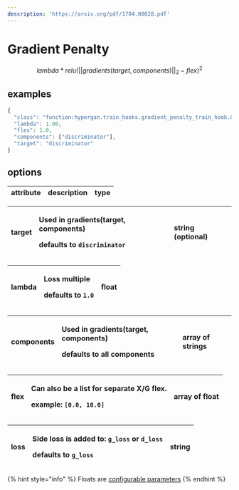 ```yaml
---
description: 'https://arxiv.org/pdf/1704.00028.pdf'
---
```


# Gradient Penalty

$$
lambda * relu(||gradients(target, components)||_2 - flex) ^2
$$

## examples

```javascript
{                                                                                       
  "class": "function:hypergan.train_hooks.gradient_penalty_train_hook.GradientPenaltyTra
  "lambda": 1.00,                                                                       
  "flex": 1.0,                                                                          
  "components": ["discriminator"],                                                       
  "target": "discriminator"
}
```

## options

| attribute | description | type |
| :--- | :--- | :--- |


<table>
  <thead>
    <tr>
      <th style="text-align:left">target</th>
      <th style="text-align:left">
        <p>Used in gradients(target, components)</p>
        <p>defaults to <code>discriminator</code>
        </p>
      </th>
      <th style="text-align:left">string (optional)</th>
    </tr>
  </thead>
  <tbody></tbody>
</table>

<table>
  <thead>
    <tr>
      <th style="text-align:left">lambda</th>
      <th style="text-align:left">
        <p>Loss multiple</p>
        <p>defaults to <code>1.0</code>
        </p>
      </th>
      <th style="text-align:left">float</th>
    </tr>
  </thead>
  <tbody></tbody>
</table>

<table>
  <thead>
    <tr>
      <th style="text-align:left">components</th>
      <th style="text-align:left">
        <p>Used in gradients(target, components)</p>
        <p>defaults to all components</p>
      </th>
      <th style="text-align:left">array of strings</th>
    </tr>
  </thead>
  <tbody></tbody>
</table>

<table>
  <thead>
    <tr>
      <th style="text-align:left">flex</th>
      <th style="text-align:left">
        <p>Can also be a list for separate X/G flex.</p>
        <p>example: <code>[0.0, 10.0]</code>
        </p>
      </th>
      <th style="text-align:left">array of float</th>
    </tr>
  </thead>
  <tbody></tbody>
</table>

<table>
  <thead>
    <tr>
      <th style="text-align:left">loss</th>
      <th style="text-align:left">
        <p>Side loss is added to: <code>g_loss</code> or <code>d_loss</code>
        </p>
        <p>defaults to <code>g_loss</code>
        </p>
      </th>
      <th style="text-align:left">string</th>
    </tr>
  </thead>
  <tbody></tbody>
</table>

{% hint style="info" %}
Floats are [configurable parameters](../../configuration/configurable-parameters.md)
{% endhint %}


